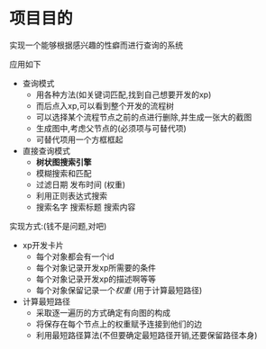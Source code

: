 # 项目目的

实现一个能够根据感兴趣的性癖而进行查询的系统

应用如下
- 查询模式
    - 用各种方法(如关键词匹配,找到自己想要开发的xp)
    - 而后点入xp,可以看到整个开发的流程树
    - 可以选择某个流程节点之前的点进行删除,并生成一张大的截图
    - 生成图中,考虑父节点的(必须项与可替代项)
    - 可替代项用一个方框框起
- 直接查询模式
    - **树状图搜索引擎**
    - 模糊搜索和匹配
    - 过滤日期 发布时间 (权重)
    - 利用正则表达式搜索
    - 搜索名字 搜索标题 搜索内容

实现方式:(钱不是问题,对吧)
- xp开发卡片
    - 每个对象都会有一个id
    - 每个对象记录开发xp所需要的条件
    - 每个对象记录开发xp的描述啊等等
    - 每个对象保留记录一个*权重* (用于计算最短路径)
- 计算最短路径
    - 采取逐一遍历的方式确定有向图的构成
    - 将保存在每个节点上的权重赋予连接到他们的边
    - 利用最短路径算法(不但要确定最短路径开销,还要保留路径本身)
